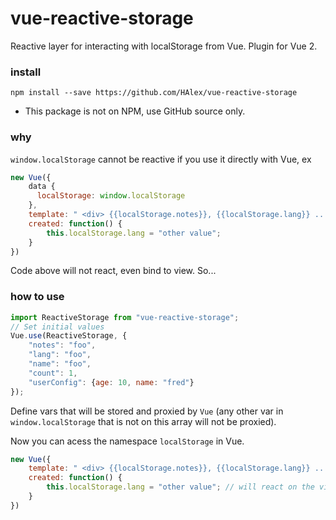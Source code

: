 # vue-reactive-storage
Reactive layer for interacting with localStorage from Vue. Plugin for Vue 2.

### install

`npm install --save https://github.com/HAlex/vue-reactive-storage`

* This package is not on NPM, use GitHub source only.

### why

`window.localStorage` cannot be reactive if you use it directly with Vue, ex

```js
new Vue({
    data {
      localStorage: window.localStorage
    },
    template: " <div> {{localStorage.notes}}, {{localStorage.lang}} ... </div> ",
    created: function() {
        this.localStorage.lang = "other value";
    }
})
```

Code above will not react, even bind to view. So...

### how to use

```js
import ReactiveStorage from "vue-reactive-storage";
// Set initial values
Vue.use(ReactiveStorage, {
    "notes": "foo",
    "lang": "foo",
    "name": "foo",
    "count": 1,
    "userConfig": {age: 10, name: "fred"}
});
```

Define vars that will be stored and proxied by `Vue` (any other var in `window.localStorage` that is not on this array will not be proxied).

Now you can acess the namespace <code>localStorage</code> in Vue.

```js
new Vue({
    template: " <div> {{localStorage.notes}}, {{localStorage.lang}} ... </div> ",
    created: function() {
        this.localStorage.lang = "other value"; // will react on the view and on real localStorage.
    }
})
```

